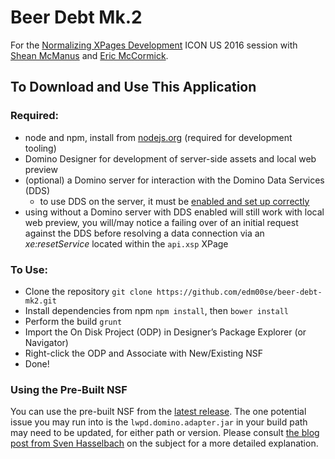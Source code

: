 # Beer Debt Mk.2

For the [Normalizing XPages Development](http://iamiconus.org/iamiconus/iconus2016.nsf/session.xsp?action=openDocument&documentId=10DC98278072638C86257F77004D2BE7) ICON US 2016 session with [Shean McManus](https://twitter.com/sheanpmcmanus) and [Eric McCormick](https://twitter.com/edm00se).

## To Download and Use This Application

### Required:

* node and npm, install from [nodejs.org](https://nodejs.org/) (required for development tooling)
* Domino Designer for development of server-side assets and local web preview
* (optional) a Domino server for interaction with the Domino Data Services (DDS)
  * to use DDS on the server, it must be [enabled and set up correctly](https://www-10.lotus.com/ldd/ddwiki.nsf/xpAPIViewer.xsp?lookupName=IBM+Domino+Access+Services+9.0.1#action=openDocument&content=catcontent&ct=api)
* using without a Domino server with DDS enabled will still work with local web preview, you will/may notice a failing over of an initial request against the DDS before resolving a data connection via an _xe:resetService_ located within the `api.xsp` XPage

### To Use:

* Clone the repository		`git clone https://github.com/edm00se/beer-debt-mk2.git`
* Install dependencies from npm	`npm install`, then `bower install`
* Perform the build				`grunt`
* Import the On Disk Project (ODP) in Designer’s Package Explorer (or Navigator)
* Right-click the ODP and Associate with New/Existing NSF
* Done!

### Using the Pre-Built NSF
You can use the pre-built NSF from the [latest release](https://github.com/edm00se/beer-debt-mk2/releases/latest). The one potential issue you may run into is the `lwpd.domino.adapter.jar` in your build path may need to be updated, for either path or version. Please consult [the blog post from Sven Hasselbach](http://hasselba.ch/blog/?p=746) on the subject for a more detailed explanation.
